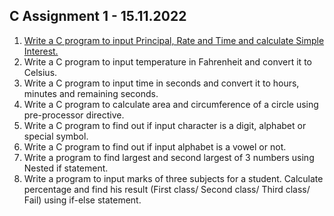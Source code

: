C Assignment 1 - 15.11.2022
-------------------------------


1. [Write a C program to input Principal, Rate and Time and calculate Simple Interest.](https://github.com/noobshubham/C-Assignment-15.11.2022/blob/master/simple_intrest.c)
2. Write a C program to input temperature in Fahrenheit and convert it to Celsius. 
3. Write a C program to input time in seconds and convert it to hours, minutes and remaining seconds. 
4. Write a C program to calculate area and circumference of a circle using pre-processor directive. 
5. Write a C program to find out if input character is a digit, alphabet or special symbol. 
6. Write a C program to find out if input alphabet is a vowel or not. 
7. Write a program to find largest and second largest of 3 numbers using Nested if statement. 
8. Write a program to input marks of three subjects for a student. Calculate percentage and find his result (First class/ Second class/ Third class/ Fail) using if-else statement. 
